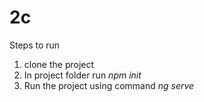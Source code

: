 # 2c
Steps to run
1. clone the project
2. In project folder run 
    *npm init*
3. Run the project using command
    *ng serve*   
   
